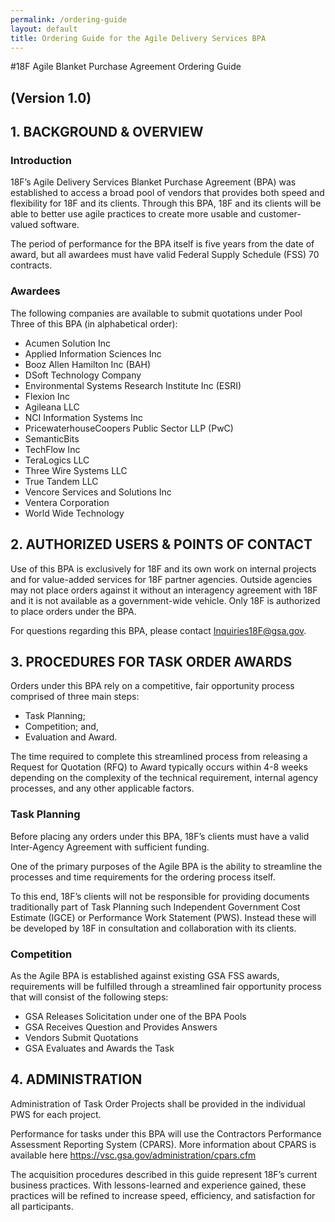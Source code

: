 ```yaml
---
permalink: /ordering-guide
layout: default
title: Ordering Guide for the Agile Delivery Services BPA
---
```


#18F Agile Blanket Purchase Agreement Ordering Guide
## (Version 1.0)

## 1.	BACKGROUND & OVERVIEW

### Introduction

18F’s Agile Delivery Services Blanket Purchase Agreement (BPA) was established to access a broad pool of vendors that provides both speed and flexibility for 18F and its clients. Through this BPA, 18F and its clients will be able to better use agile practices to create more usable and customer-valued software.

The period of performance for the BPA itself is five years from the date of award, but all awardees must have valid Federal Supply Schedule (FSS) 70 contracts.

### Awardees

The following companies are available to submit quotations under Pool Three of this BPA (in alphabetical order):

- Acumen Solution Inc
- Applied Information Sciences Inc
- Booz Allen Hamilton Inc (BAH)
- DSoft Technology Company
- Environmental Systems Research Institute Inc (ESRI)
- Flexion Inc
- Agileana LLC
- NCI Information Systems Inc
- PricewaterhouseCoopers Public Sector LLP (PwC)
- SemanticBits
- TechFlow Inc
- TeraLogics LLC
- Three Wire Systems LLC
- True Tandem LLC
- Vencore Services and Solutions Inc
- Ventera Corporation
- World Wide Technology

## 2.	AUTHORIZED USERS & POINTS OF CONTACT

Use of this BPA is exclusively for 18F and its own work on internal projects and for value-added services for 18F partner agencies. Outside agencies may not place orders against it without an interagency agreement with 18F and it is not available as a government-wide vehicle. Only 18F is authorized to place orders under the BPA.

For questions regarding this BPA, please contact Inquiries18F@gsa.gov.

## 3.	PROCEDURES FOR TASK ORDER AWARDS

Orders under this BPA rely on a competitive, fair opportunity process comprised of three main steps:

- Task Planning;
- Competition; and,
- Evaluation and Award.

The time required to complete this streamlined process from releasing a Request for Quotation (RFQ) to Award typically occurs within 4-8 weeks depending on the complexity of the technical requirement, internal agency processes, and any other applicable factors.

### Task Planning

Before placing any orders under this BPA, 18F’s clients must have a valid Inter-Agency Agreement with sufficient funding.

One of the primary purposes of the Agile BPA is the ability to streamline the processes and time requirements for the ordering process itself.

To this end, 18F’s clients will not be responsible for providing documents traditionally part of Task Planning such Independent Government Cost Estimate (IGCE) or Performance Work Statement (PWS).  Instead these will be developed by 18F in consultation and collaboration with its clients.

### Competition

As the Agile BPA is established against existing GSA FSS awards, requirements will be fulfilled through a streamlined fair opportunity process that will consist of the following steps:

* GSA Releases Solicitation under one of the BPA Pools
* GSA Receives Question and Provides Answers
* Vendors Submit Quotations
* GSA Evaluates and Awards the Task

## 4.	ADMINISTRATION

Administration of Task Order Projects shall be provided in the individual PWS for each project.

Performance for tasks under this BPA will use the Contractors Performance Assessment Reporting System (CPARS).  More information about CPARS is available here https://vsc.gsa.gov/administration/cpars.cfm

The acquisition procedures described in this guide represent 18F’s current business practices. With lessons-learned and experience gained, these practices will be refined to increase speed, efficiency, and satisfaction for all participants.
